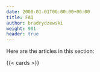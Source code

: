 ```yaml
---
date: 2000-01-01T00:00:00+00:00
title: FAQ
author: bradrydzewski
weight: 901
header: true
---
```


Here are the articles in this section:

{{< cards >}}